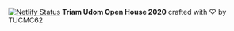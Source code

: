 [![Netlify Status](https://api.netlify.com/api/v1/badges/247f2648-4f9b-49f3-ac44-fd7ed1fb40ef/deploy-status)](https://app.netlify.com/sites/triamudomoph2020/deploys) **Triam Udom Open House 2020** crafted with ♡ by TUCMC62 
